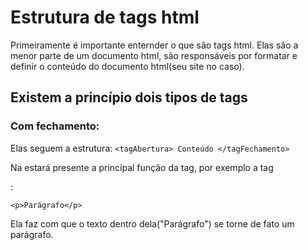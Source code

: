 # Estrutura de tags html

Primeiramente é importante enternder o que são tags html. Elas são a menor parte de um documento html, são responsáveis por formatar e definir o conteúdo do documento html(seu site no caso).

## Existem a princípio dois tipos de tags 

### Com fechamento:

Elas seguem a estrutura: 
`<tagAbertura> Conteúdo </tagFechamento>`

Na <tagAbertura> estará presente a principal função da tag, por exemplo a tag <p>:

`<p>Parágrafo</p>`

Ela faz com que o texto dentro dela("Parágrafo") se torne de fato um parágrafo.
